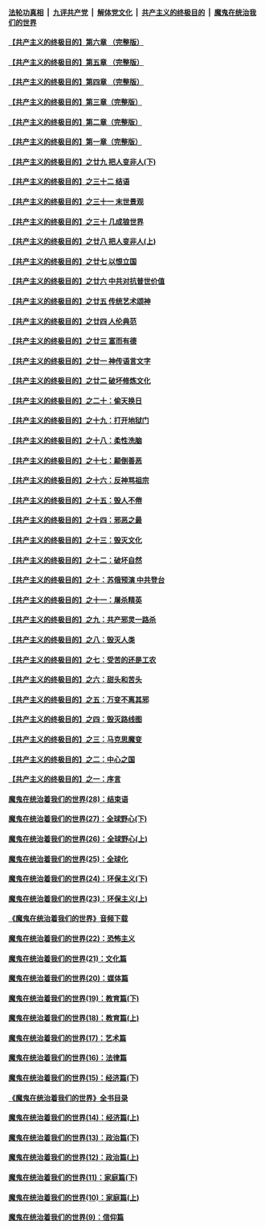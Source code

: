####  [法轮功真相](../../../../basic/blob/master/README.md?t=06140431) &nbsp;|&nbsp; [九评共产党](../../../../9ping.md/blob/master/README.md?t=06140431) &nbsp;|&nbsp; [解体党文化](../../../../jtdwh.md/blob/master/README.md?t=06140431)  &nbsp;|&nbsp; [共产主义的终极目的](../../../../gczydzjmd.md/blob/master/README.md?t=06140431) &nbsp;|&nbsp; [魔鬼在统治我们的世界](../../../../mgztzwmdsj.md/blob/master/README.md?t=06140431) 

#### [【共产主义的终极目的】第六章 （完整版）](../pages/nsc422/n11428913.md?t=06140431) 

#### [【共产主义的终极目的】第五章 （完整版）](../pages/nsc422/n11428912.md?t=06140431) 

#### [【共产主义的终极目的】第四章 （完整版）](../pages/nsc422/n11428907.md?t=06140431) 

#### [【共产主义的终极目的】第三章（完整版）](../pages/nsc422/n11428848.md?t=06140431) 

#### [【共产主义的终极目的】第二章（完整版）](../pages/nsc422/n11428831.md?t=06140431) 

#### [【共产主义的终极目的】第一章（完整版）](../pages/nsc422/n11417651.md?t=06140431) 

#### [【共产主义的终极目的】之廿九 把人变非人(下)](../pages/nsc422/n11344140.md?t=06140431) 

#### [【共产主义的终极目的】之三十二 结语](../pages/nsc422/n11360535.md?t=06140431) 

#### [【共产主义的终极目的】之三十一 末世景观](../pages/nsc422/n11351129.md?t=06140431) 

#### [【共产主义的终极目的】之三十 几成狼世界](../pages/nsc422/n11348280.md?t=06140431) 

#### [【共产主义的终极目的】之廿八 把人变非人(上)](../pages/nsc422/n11340492.md?t=06140431) 

#### [【共产主义的终极目的】之廿七 以恨立国](../pages/nsc422/n11336944.md?t=06140431) 

#### [【共产主义的终极目的】之廿六 中共对抗普世价值](../pages/nsc422/n11324785.md?t=06140431) 

#### [【共产主义的终极目的】之廿五 传统艺术颂神](../pages/nsc422/n11296396.md?t=06140431) 

#### [【共产主义的终极目的】之廿四 人伦典范](../pages/nsc422/n11296397.md?t=06140431) 

#### [【共产主义的终极目的】之廿三 富而有德](../pages/nsc422/n11283598.md?t=06140431) 

#### [【共产主义的终极目的】之廿一 神传语言文字](../pages/nsc422/n11263265.md?t=06140431) 

#### [【共产主义的终极目的】之廿二 破坏修炼文化](../pages/nsc422/n11245728.md?t=06140431) 

#### [【共产主义的终极目的】之二十：偷天换日](../pages/nsc422/n11238846.md?t=06140431) 

#### [【共产主义的终极目的】之十九：打开地狱门](../pages/nsc422/n11206376.md?t=06140431) 

#### [【共产主义的终极目的】之十八：柔性洗脑](../pages/nsc422/n11199994.md?t=06140431) 

#### [【共产主义的终极目的】之十七：颠倒善恶](../pages/nsc422/n11179782.md?t=06140431) 

#### [【共产主义的终极目的】之十六：反神骂祖宗](../pages/nsc422/n11166798.md?t=06140431) 

#### [【共产主义的终极目的】之十五：毁人不倦](../pages/nsc422/n11166792.md?t=06140431) 

#### [【共产主义的终极目的】之十四：邪恶之最](../pages/nsc422/n11150249.md?t=06140431) 

#### [【共产主义的终极目的】之十三：毁灭文化](../pages/nsc422/n11135227.md?t=06140431) 

#### [【共产主义的终极目的】之十二：破坏自然](../pages/nsc422/n11135214.md?t=06140431) 

#### [【共产主义的终极目的】之十：苏俄预演 中共登台](../pages/nsc422/n11118424.md?t=06140431) 

#### [【共产主义的终极目的】之十一：屠杀精英](../pages/nsc422/n11118442.md?t=06140431) 

#### [【共产主义的终极目的】之九：共产邪灵一路杀](../pages/nsc422/n11114139.md?t=06140431) 

#### [【共产主义的终极目的】之八：毁灭人类](../pages/nsc422/n11108503.md?t=06140431) 

#### [【共产主义的终极目的】之七：受苦的还是工农](../pages/nsc422/n11101809.md?t=06140431) 

#### [【共产主义的终极目的】之六：甜头和苦头](../pages/nsc422/n11096971.md?t=06140431) 

#### [【共产主义的终极目的】之五：万变不离其邪](../pages/nsc422/n11091285.md?t=06140431) 

#### [【共产主义的终极目的】之四：毁灭路线图](../pages/nsc422/n11086284.md?t=06140431) 

#### [【共产主义的终极目的】之三：马克思魔变](../pages/nsc422/n11061941.md?t=06140431) 

#### [【共产主义的终极目的】之二：中心之国](../pages/nsc422/n11047728.md?t=06140431) 

#### [【共产主义的终极目的】之一：序言](../pages/nsc422/n11086077.md?t=06140431) 

#### [魔鬼在统治着我们的世界(28)：结束语](../pages/nsc422/n10936246.md?t=06140431) 

#### [魔鬼在统治着我们的世界(27)：全球野心(下)](../pages/nsc422/n10928319.md?t=06140431) 

#### [魔鬼在统治着我们的世界(26)：全球野心(上)](../pages/nsc422/n10900318.md?t=06140431) 

#### [魔鬼在统治着我们的世界(25)：全球化](../pages/nsc422/n10788205.md?t=06140431) 

#### [魔鬼在统治着我们的世界(24)：环保主义(下)](../pages/nsc422/n10695307.md?t=06140431) 

#### [魔鬼在统治着我们的世界(23)：环保主义(上)](../pages/nsc422/n10688613.md?t=06140431) 

#### [《魔鬼在统治着我们的世界》音频下载](../pages/nsc422/n10635553.md?t=06140431) 

#### [魔鬼在统治着我们的世界(22)：恐怖主义](../pages/nsc422/n10614727.md?t=06140431) 

#### [魔鬼在统治着我们的世界(21)：文化篇](../pages/nsc422/n10597706.md?t=06140431) 

#### [魔鬼在统治着我们的世界(20)：媒体篇](../pages/nsc422/n10586579.md?t=06140431) 

#### [魔鬼在统治着我们的世界(19)：教育篇(下)](../pages/nsc422/n10564808.md?t=06140431) 

#### [魔鬼在统治着我们的世界(18)：教育篇(上)](../pages/nsc422/n10526970.md?t=06140431) 

#### [魔鬼在统治着我们的世界(17)：艺术篇](../pages/nsc422/n10499093.md?t=06140431) 

#### [魔鬼在统治着我们的世界(16)：法律篇](../pages/nsc422/n10485969.md?t=06140431) 

#### [魔鬼在统治着我们的世界(15)：经济篇(下)](../pages/nsc422/n10469975.md?t=06140431) 

#### [《魔鬼在统治着我们的世界》全书目录](../pages/nsc422/n10464261.md?t=06140431) 

#### [魔鬼在统治着我们的世界(14)：经济篇(上)](../pages/nsc422/n10457370.md?t=06140431) 

#### [魔鬼在统治着我们的世界(13)：政治篇(下)](../pages/nsc422/n10448270.md?t=06140431) 

#### [魔鬼在统治着我们的世界(12)：政治篇(上)](../pages/nsc422/n10444576.md?t=06140431) 

#### [魔鬼在统治着我们的世界(11)：家庭篇(下)](../pages/nsc422/n10440961.md?t=06140431) 

#### [魔鬼在统治着我们的世界(10)：家庭篇(上)](../pages/nsc422/n10435448.md?t=06140431) 

#### [魔鬼在统治着我们的世界(9)：信仰篇](../pages/nsc422/n10432159.md?t=06140431) 

